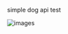 simple dog api test


![images](https://github.com/user-attachments/assets/ad2c1a64-d121-4067-ac0e-812e5405acc6)
